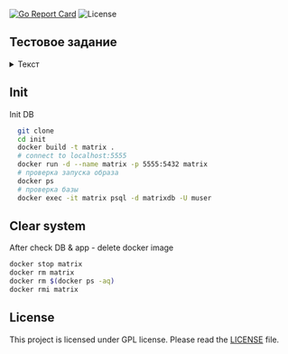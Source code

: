 [![Go Report Card](https://goreportcard.com/badge/github.com/dreddsa5dies/automateGo)](https://goreportcard.com/report/github.com/dreddsa5dies/httprestapient) ![License](https://img.shields.io/badge/License-GPL-blue.svg)  

## Тестовое задание
<details>
  <summary>Текст</summary>
Предлагается реализовать HTTP сервер с использованием ORM https://entgo.io/

Сервер должен реализовать CRUD работы с сущностью "Матрица атаки".

Сущность "Матрица атаки" имеет характеристики:
  - Вендор
  - Наименование матрицы
  - Версия матрицы
  - Дата создания
  - Дата обновления

Таблицу сделать плоскую. При желании, можно сделать несколько таблиц со связями, например вынести Вендора в отдельную таблицу, в которой вендор будет иметь характеристики "Страна".

Требования к CRUD:
  - Создать матрицу
  - Получить список матриц с пагинацией результатов
  - Получить одну матрицу по ключу
  - Изменить матрицу
  - Удалить матрицу

Использовать стандарт HTTP REST JSON API.

Результат оформить как репозиторий Github. Выслать ссылку на репозиторий.

В README к репозиторию описать как можно запустить проект, привести пример JSON для вставки пробных записей. Возможно, написать скрипт либо отдельную программу которая заполняет матрицу небольшим количеством пробных данных.
</details>

## Init
Init DB
```bash
  git clone 
  cd init
  docker build -t matrix .
  # connect to localhost:5555
  docker run -d --name matrix -p 5555:5432 matrix
  # проверка запуска образа
  docker ps
  # проверка базы
  docker exec -it matrix psql -d matrixdb -U muser
  ```

## Clear system
After check DB & app - delete docker image
```bash
docker stop matrix
docker rm matrix
docker rm $(docker ps -aq)
docker rmi matrix
```

## License
This project is licensed under GPL license. Please read the [LICENSE](https:/github.com/dreddsa5dies/httprestapient/tree/master/LICENSE.md) file.
